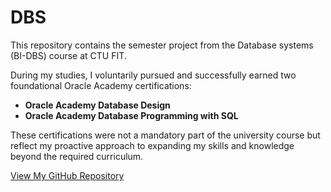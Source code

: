 # DBS
This repository contains the semester project from the Database systems (BI-DBS) course at CTU FIT.

During my studies, I voluntarily pursued and successfully earned two foundational Oracle Academy certifications:

- **Oracle Academy Database Design**
- **Oracle Academy Database Programming with SQL**

These certifications were not a mandatory part of the university course but reflect my proactive approach to expanding my skills and knowledge beyond the required curriculum.

[View My GitHub Repository](#)

